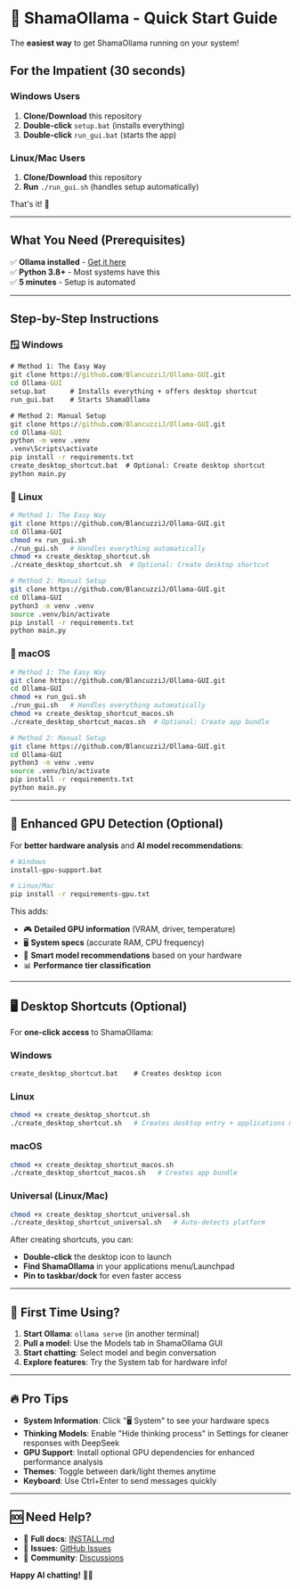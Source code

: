 # 🚀 ShamaOllama - Quick Start Guide

The **easiest way** to get ShamaOllama running on your system!

## For the Impatient (30 seconds)

### Windows Users

1. **Clone/Download** this repository
2. **Double-click** `setup.bat` (installs everything)
3. **Double-click** `run_gui.bat` (starts the app)

### Linux/Mac Users

1. **Clone/Download** this repository
2. **Run** `./run_gui.sh` (handles setup automatically)

That's it! 🎉

---

## What You Need (Prerequisites)

✅ **Ollama installed** - [Get it here](https://ollama.ai/)  
✅ **Python 3.8+** - Most systems have this  
✅ **5 minutes** - Setup is automated

---

## Step-by-Step Instructions

### 🪟 Windows

```cmd
# Method 1: The Easy Way
git clone https://github.com/BlancuzziJ/Ollama-GUI.git
cd Ollama-GUI
setup.bat      # Installs everything + offers desktop shortcut
run_gui.bat    # Starts ShamaOllama
```

```cmd
# Method 2: Manual Setup
git clone https://github.com/BlancuzziJ/Ollama-GUI.git
cd Ollama-GUI
python -m venv .venv
.venv\Scripts\activate
pip install -r requirements.txt
create_desktop_shortcut.bat  # Optional: Create desktop shortcut
python main.py
```

### 🐧 Linux

```bash
# Method 1: The Easy Way
git clone https://github.com/BlancuzziJ/Ollama-GUI.git
cd Ollama-GUI
chmod +x run_gui.sh
./run_gui.sh   # Handles everything automatically
chmod +x create_desktop_shortcut.sh
./create_desktop_shortcut.sh  # Optional: Create desktop shortcut
```

```bash
# Method 2: Manual Setup
git clone https://github.com/BlancuzziJ/Ollama-GUI.git
cd Ollama-GUI
python3 -m venv .venv
source .venv/bin/activate
pip install -r requirements.txt
python main.py
```

### 🍎 macOS

```bash
# Method 1: The Easy Way
git clone https://github.com/BlancuzziJ/Ollama-GUI.git
cd Ollama-GUI
chmod +x run_gui.sh
./run_gui.sh   # Handles everything automatically
chmod +x create_desktop_shortcut_macos.sh
./create_desktop_shortcut_macos.sh  # Optional: Create app bundle
```

```bash
# Method 2: Manual Setup
git clone https://github.com/BlancuzziJ/Ollama-GUI.git
cd Ollama-GUI
python3 -m venv .venv
source .venv/bin/activate
pip install -r requirements.txt
python main.py
```

---

## 🔧 Enhanced GPU Detection (Optional)

For **better hardware analysis** and **AI model recommendations**:

```bash
# Windows
install-gpu-support.bat

# Linux/Mac
pip install -r requirements-gpu.txt
```

This adds:

- 🎮 **Detailed GPU information** (VRAM, driver, temperature)
- 🖥️ **System specs** (accurate RAM, CPU frequency)
- 🤖 **Smart model recommendations** based on your hardware
- 📊 **Performance tier classification**

---

## 🖥️ Desktop Shortcuts (Optional)

For **one-click access** to ShamaOllama:

### Windows

```cmd
create_desktop_shortcut.bat    # Creates desktop icon
```

### Linux

```bash
chmod +x create_desktop_shortcut.sh
./create_desktop_shortcut.sh   # Creates desktop entry + applications menu
```

### macOS

```bash
chmod +x create_desktop_shortcut_macos.sh
./create_desktop_shortcut_macos.sh   # Creates app bundle
```

### Universal (Linux/Mac)

```bash
chmod +x create_desktop_shortcut_universal.sh
./create_desktop_shortcut_universal.sh   # Auto-detects platform
```

After creating shortcuts, you can:

- **Double-click** the desktop icon to launch
- **Find ShamaOllama** in your applications menu/Launchpad
- **Pin to taskbar/dock** for even faster access

---

## 🎯 First Time Using?

1. **Start Ollama**: `ollama serve` (in another terminal)
2. **Pull a model**: Use the Models tab in ShamaOllama GUI
3. **Start chatting**: Select model and begin conversation
4. **Explore features**: Try the System tab for hardware info!

---

## 🔥 Pro Tips

- **System Information**: Click "🖥️ System" to see your hardware specs
- **Thinking Models**: Enable "Hide thinking process" in Settings for cleaner responses with DeepSeek
- **GPU Support**: Install optional GPU dependencies for enhanced performance analysis
- **Themes**: Toggle between dark/light themes anytime
- **Keyboard**: Use Ctrl+Enter to send messages quickly

---

## 🆘 Need Help?

- 📖 **Full docs**: [INSTALL.md](INSTALL.md)
- 🐛 **Issues**: [GitHub Issues](https://github.com/BlancuzziJ/Ollama-GUI/issues)
- 💬 **Community**: [Discussions](https://github.com/BlancuzziJ/Ollama-GUI/discussions)

**Happy AI chatting!** 🎸✨
